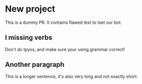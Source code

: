 # New project

This is a dummy PR. It contains flawed text to tset our bot.

## I missing verbs

Don't do tpyos, and make sure your using grammar correct!

## Another paragraph

This is a longer sentence, it's also very long and not exactly short.
